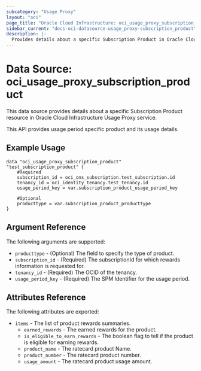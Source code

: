 ```yaml
---
subcategory: "Usage Proxy"
layout: "oci"
page_title: "Oracle Cloud Infrastructure: oci_usage_proxy_subscription_product"
sidebar_current: "docs-oci-datasource-usage_proxy-subscription_product"
description: |-
  Provides details about a specific Subscription Product in Oracle Cloud Infrastructure Usage Proxy service
---
```


# Data Source: oci_usage_proxy_subscription_product
This data source provides details about a specific Subscription Product resource in Oracle Cloud Infrastructure Usage Proxy service.

This API provides usage period specific product and its usage details.


## Example Usage

```hcl
data "oci_usage_proxy_subscription_product" "test_subscription_product" {
	#Required
	subscription_id = oci_ons_subscription.test_subscription.id
	tenancy_id = oci_identity_tenancy.test_tenancy.id
	usage_period_key = var.subscription_product_usage_period_key

	#Optional
	producttype = var.subscription_product_producttype
}
```

## Argument Reference

The following arguments are supported:

* `producttype` - (Optional) The field to specify the type of product.
* `subscription_id` - (Required) The subscriptionId for which rewards information is requested for.
* `tenancy_id` - (Required) The OCID of the tenancy.
* `usage_period_key` - (Required) The SPM Identifier for the usage period.


## Attributes Reference

The following attributes are exported:

* `items` - The list of product rewards summaries.
	* `earned_rewards` - The earned rewards for the product.
	* `is_eligible_to_earn_rewards` - The boolean flag to tell if the product is eligible for earning rewards.
	* `product_name` - The ratecard product Name.
	* `product_number` - The ratecard product number.
	* `usage_amount` - The ratecard product usage amount.


